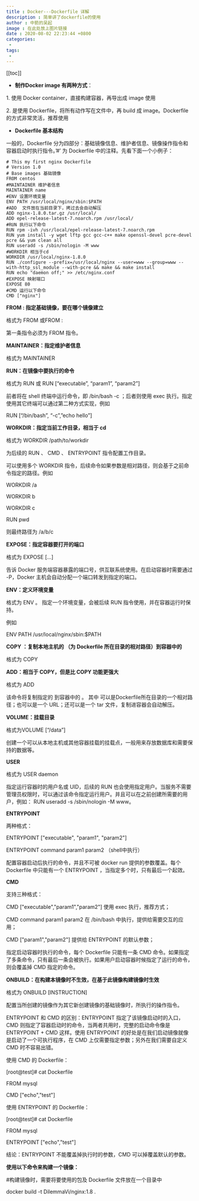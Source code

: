 ```yaml
---
title : Docker---Dockerfile 详解
description : 简单讲了dockerfile的使用
author : 中箭的吴起
image : 在此处放上图片链接
date : 2020-08-02 22:23:44 +0800
categories:
 -
tags:
 -
---
```

[[toc]]

*   **制作Docker image 有两种方式**：

1\. 使用 Docker container，直接构建容器，再导出成 image 使用

2\. 是使用 Dockerfile，将所有动作写在文件中，再 build 成 image。Dockerfile 的方式非常灵活，推荐使用

*   **Dockerfile 基本结构**

一般的，Dockerfile 分为四部分：基础镜像信息、维护者信息、镜像操作指令和容器启动时执行指令。’#’ 为 Dockerfile 中的注释。先看下面一个小例子：

```docker
# This my first nginx Dockerfile
# Version 1.0
# Base images 基础镜像
FROM centos
#MAINTAINER 维护者信息
MAINTAINER name 
#ENV 设置环境变量
ENV PATH /usr/local/nginx/sbin:$PATH
#ADD  文件放在当前目录下，拷过去会自动解压
ADD nginx-1.8.0.tar.gz /usr/local/  
ADD epel-release-latest-7.noarch.rpm /usr/local/  
#RUN 执行以下命令
RUN rpm -ivh /usr/local/epel-release-latest-7.noarch.rpm
RUN yum install -y wget lftp gcc gcc-c++ make openssl-devel pcre-devel pcre && yum clean all
RUN useradd -s /sbin/nologin -M www
#WORKDIR 相当于cd
WORKDIR /usr/local/nginx-1.8.0
RUN ./configure --prefix=/usr/local/nginx --user=www --group=www --with-http_ssl_module --with-pcre && make && make install
RUN echo "daemon off;" >> /etc/nginx.conf
#EXPOSE 映射端口
EXPOSE 80
#CMD 运行以下命令
CMD ["nginx"]
```

**FROM : 指定基础镜像，要在哪个镜像建立**

格式为 FROM 或FROM :

第一条指令必须为 FROM 指令。

**MAINTAINER：指定维护者信息**

格式为 MAINTAINER

**RUN：在镜像中要执行的命令**

格式为 RUN 或 RUN \[“executable”, “param1”, “param2”\]

前者将在 shell 终端中运行命令，即 /bin/bash \-c ；后者则使用 exec 执行。指定使用其它终端可以通过第二种方式实现，例如

RUN \[“/bin/bash”, “\-c”,”echo hello”\]

**WORKDIR：指定当前工作目录，相当于 cd**

格式为 WORKDIR /path/to/workdir

为后续的 RUN 、 CMD 、 ENTRYPOINT 指令配置工作目录。

可以使用多个 WORKDIR 指令，后续命令如果参数是相对路径，则会基于之前命令指定的路径。例如

WORKDIR /a

WORKDIR b

WORKDIR c

RUN pwd

则最终路径为 /a/b/c

**EXPOSE：指定容器要打开的端口**

格式为 EXPOSE \[…\]

告诉 Docker 服务端容器暴露的端口号，供互联系统使用。在启动容器时需要通过 \-P，Docker 主机会自动分配一个端口转发到指定的端口。

**ENV：定义环境变量**

格式为 ENV 。 指定一个环境变量，会被后续 RUN 指令使用，并在容器运行时保持。

例如

ENV PATH /usr/local/nginx/sbin:$PATH

**COPY ：复制本地主机的 （为 Dockerfile 所在目录的相对路径）到容器中的**

格式为 COPY

**ADD：相当于 COPY，但是比 COPY 功能更强大**

格式为 ADD

该命令将复制指定的 到容器中的 。 其中 可以是Dockerfile所在目录的一个相对路径；也可以是一个 URL；还可以是一个 tar 文件，复制进容器会自动解压。

**VOLUME：挂载目录**

格式为VOLUME \[“/data”\]

创建一个可以从本地主机或其他容器挂载的挂载点，一般用来存放数据库和需要保持的数据等。

**USER**

格式为 USER daemon

指定运行容器时的用户名或 UID，后续的 RUN 也会使用指定用户。当服务不需要管理员权限时，可以通过该命令指定运行用户。并且可以在之前创建所需要的用户，例如： RUN useradd \-s /sbin/nologin \-M www。

**ENTRYPOINT**

两种格式：

ENTRYPOINT \["executable", "param1", "param2"\]

ENTRYPOINT command param1 param2 （shell中执行）

配置容器启动后执行的命令，并且不可被 docker run 提供的参数覆盖。每个 Dockerfile 中只能有一个 ENTRYPOINT ，当指定多个时，只有最后一个起效。

**CMD**

支持三种格式：

CMD \["executable","param1","param2"\] 使用 exec 执行，推荐方式；

CMD command param1 param2 在 /bin/bash 中执行，提供给需要交互的应用；

CMD \["param1","param2"\] 提供给 ENTRYPOINT 的默认参数；

指定启动容器时执行的命令，每个 Dockerfile 只能有一条 CMD 命令。如果指定了多条命令，只有最后一条会被执行。如果用户启动容器时候指定了运行的命令，则会覆盖掉 CMD 指定的命令。

**ONBUILD：在构建本镜像时不生效，在基于此镜像构建镜像时生效**

格式为 ONBUILD \[INSTRUCTION\]

配置当所创建的镜像作为其它新创建镜像的基础镜像时，所执行的操作指令。

ENTRYPOINT 和 CMD 的区别：ENTRYPOINT 指定了该镜像启动时的入口，CMD 则指定了容器启动时的命令，当两者共用时，完整的启动命令像是 ENTRYPOINT + CMD 这样。使用 ENTRYPOINT 的好处是在我们启动镜像就像是启动了一个可执行程序，在 CMD 上仅需要指定参数；另外在我们需要自定义 CMD 时不容易出错。

使用 CMD 的 Dockerfile：

\[root@test\]# cat Dockerfile

FROM mysql

CMD \["echo","test"\]

使用 ENTRYPOINT 的 Dockerfile：

\[root@test\]# cat Dockerfile

FROM mysql

ENTRYPOINT \["echo","test"\]

结论：ENTRYPOINT 不能覆盖掉执行时的参数，CMD 可以掉覆盖默认的参数。

**使用以下命令来构建一个镜像：**

#构建镜像时，需要将要使用的包及 Dockerfile 文件放在一个目录中

docker build \-t DilemmaVi/nginx:1.8 .